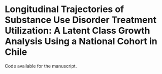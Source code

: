 # Longitudinal Trajectories of Substance Use Disorder Treatment Utilization: A Latent Class Growth Analysis Using a National Cohort in Chile

Code available for the manuscript.
